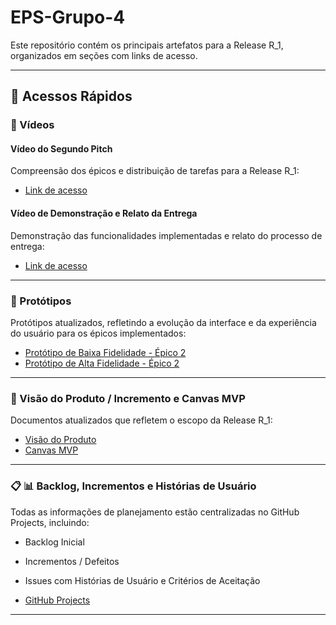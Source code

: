 # EPS-Grupo-4

Este repositório contém os principais artefatos para a Release R_1, organizados em seções com links de acesso.


---

## 🔗 Acessos Rápidos

### 🎥 Vídeos

#### Vídeo do Segundo Pitch

Compreensão dos épicos e distribuição de tarefas para a Release R_1:

- [Link de acesso](https://link-para-prototipo-baixa)

#### Vídeo de Demonstração e Relato da Entrega

Demonstração das funcionalidades implementadas e relato do processo de entrega:

- [Link de acesso](https://link-para-prototipo-baixa)

---

### 🎨 Protótipos

Protótipos atualizados, refletindo a evolução da interface e da experiência do usuário para os épicos implementados:

- [Protótipo de Baixa Fidelidade - Épico 2](https://www.canva.com/design/DAGo8LKvg00/LjNPwqf3wGBNUiHcwDxAjQ/edit?utm_content=DAGo8LKvg00&utm_campaign=designshare&utm_medium=link2&utm_source=sharebutton)
- [Protótipo de Alta Fidelidade - Épico 2](https://www.figma.com/design/9sRDAVlgBkTWO4HwUrZ2ZM/Sem-t%C3%ADtulo?node-id=0-1&t=6O6uiJJo6VhprzhZ-1)

---

### 🚀 Visão do Produto / Incremento e Canvas MVP

Documentos atualizados que refletem o escopo da Release R_1:

- [Visão do Produto](https://github.com/Mateuszinnn/EPS-Grupo_4/blob/main/Visao%20do%20Produto.pdf)
- [Canvas MVP](https://github.com/Mateuszinnn/EPS-Grupo_4/blob/main/Canvas%20MVP.pdf)

---

### 📋 📊 Backlog, Incrementos e Histórias de Usuário

Todas as informações de planejamento estão centralizadas no GitHub Projects, incluindo:

- Backlog Inicial

- Incrementos / Defeitos

- Issues com Histórias de Usuário e Critérios de Aceitação

- [GitHub Projects](https://github.com/users/Mateuszinnn/projects/1/views/1)

---
